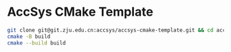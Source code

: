 # AccSys CMake Template

```bash
git clone git@git.zju.edu.cn:accsys/accsys-cmake-template.git && cd accsys-cmake-template
cmake -B build
cmake --build build
```